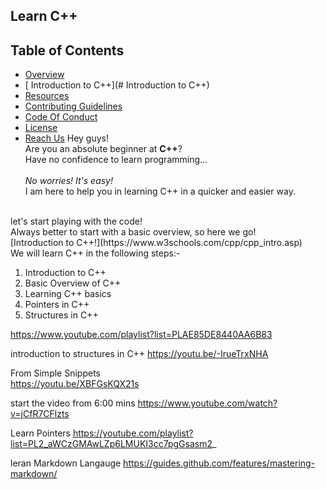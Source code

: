 ## Learn C++
<!-- TABLE OF CONTENTS -->
## Table of Contents
* [Overview](#overview)
* [ Introduction to C++](# Introduction to C++)
* [Resources](#resources)
* [Contributing Guidelines](#contributing-guidelines)
* [Code Of Conduct](#code-of-conduct)
* [License](#license)
* [Reach Us](#reach-us)
Hey guys!<br/>
Are you an absolute beginner at **C++**?<br/>
Have no confidence to learn programming...<br/>
<br/>*No worries! It's easy!*<br/>
I am here to help you in learning C++ in a quicker and easier way.<br/>
<br/>
let's start playing with the code!<br/>
Always better to start with a basic overview, so here we go!<br/>
[Introduction to C++!](https://www.w3schools.com/cpp/cpp_intro.asp)<br/>
We will learn C++ in the following steps:-<br/>

1. Introduction to C++
2. Basic Overview of C++
3. Learning C++ basics 
4. Pointers in C++
5. Structures in C++

https://www.youtube.com/playlist?list=PLAE85DE8440AA6B83


introduction to structures in C++
https://youtu.be/-IrueTrxNHA


From Simple Snippets  
https://youtu.be/XBFGsKQX21s


start the video from 6:00 mins 
https://www.youtube.com/watch?v=jCfR7CFlzts

Learn Pointers
https://youtube.com/playlist?list=PL2_aWCzGMAwLZp6LMUKI3cc7pgGsasm2_


leran Markdown Langauge
https://guides.github.com/features/mastering-markdown/
